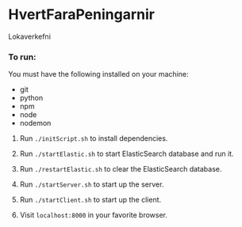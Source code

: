 # HvertFaraPeningarnir

Lokaverkefni

### To run:

You must have the following installed on your machine:

- git
- python
- npm
- node
- nodemon

1. Run  `./initScript.sh` to install dependencies.

2. Run `./startElastic.sh` to start ElasticSearch database and run it.

3. Run `./restartElastic.sh` to clear the ElasticSearch database.

4. Run `./startServer.sh` to start up the server.

5. Run `./startClient.sh` to start up the client.

6. Visit `localhost:8000` in your favorite browser.

